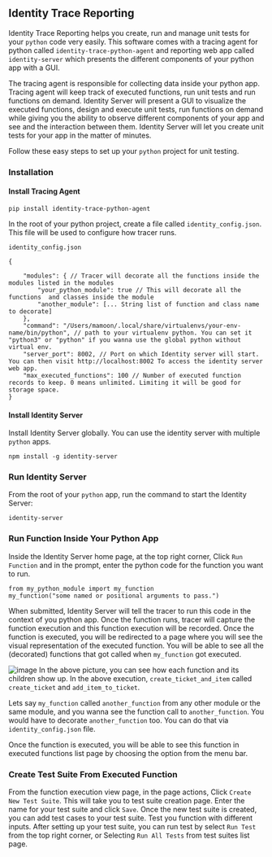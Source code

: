 ## Identity Trace Reporting

Identity Trace Reporting helps you create, run and manage unit tests for your `python` code very easily. This software comes with a tracing agent for python called `identity-trace-python-agent` and reporting web app called `identity-server` which presents the different components of your python app with a GUI. 

The tracing agent is responsible for collecting data inside your python app. Tracing agent will keep track of executed functions, run unit tests and run functions on demand.
Identity Server will present a GUI to visualize the executed functions, design and execute unit tests, run functions on demand while giving you the ability to observe different components of your app and see and the interaction between them. Identity Server will let you create unit tests for your app in the matter of minutes.

Follow these easy steps to set up your `python` project for unit testing.

### Installation
#### Install Tracing Agent
```
pip install identity-trace-python-agent
```

In the root of your python project, create a file called `identity_config.json`. This file will be used to configure how tracer runs.

`identity_config.json`
```
{

	"modules": { // Tracer will decorate all the functions inside the modules listed in the modules
		"your_python_module": true // This will decorate all the functions  and classes inside the module
		"another_module": [... String list of function and class name to decorate]
	},
	"command": "/Users/mamoon/.local/share/virtualenvs/your-env-name/bin/python", // path to your virtualenv python. You can set it "python3" or "python" if you wanna use the global python without virtual env.
	"server_port": 8002, // Port on which Identity server will start. You can then visit http://localhost:8002 To access the identity server web app.
	"max_executed_functions": 100 // Number of executed function records to keep. 0 means unlimited. Limiting it will be good for storage space.
}
```

#### Install Identity Server
 Install Identity Server globally. You can use the identity server with multiple `python` apps. 
 ```
 npm install -g identity-server
 ```
 
 ### Run Identity Server
 From the root of your `python` app, run the command to start the Identity Server:
 ```
 identity-server
 ```

### Run Function Inside Your Python App
Inside the Identity Server home page, at the top right corner, Click `Run Function` and in the prompt, enter the python code for the function you want to run.
```
from my_python_module import my_function
my_function("some named or positional arguments to pass.")
```
When submitted, Identity Server will tell the tracer to run this code in the context of you python app. Once the function runs, tracer will capture the function execution and this function execution will be recorded. Once the function is executed, you will be redirected to a page where you will see the visual representation of the executed function. You will be able to see all the (decorated) functions that got called when `my_function` got executed.

![image](https://github.com/user-attachments/assets/c0506aaa-dfd3-49fd-a20b-1f94ade006ee)
In the above picture, you can see how each function and its children show up. In the above execution, `create_ticket_and_item` called `create_ticket` and `add_item_to_ticket`.

Lets say `my_function` called `another_function` from any other module or the same module, and you wanna see the function call to `another_function`. You would have to decorate `another_function` too. You can do that via `identity_config.json` file.

Once the function is executed, you will be able to see this function in executed functions list page by choosing the option from the menu bar.

### Create Test Suite From Executed Function

From the function execution view page, in the page actions, Click `Create New Test Suite`. This will take you to test suite creation page. Enter the name for your test suite and click `Save`.
Once the new test suite is created, you can add test cases to your test suite. Test you function with different inputs.
After setting up your test suite, you can run test by select `Run Test` from the top right corner, or Selecting `Run All Tests` from test suites list page.
